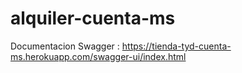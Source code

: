 # alquiler-cuenta-ms

Documentacion Swagger : https://tienda-tyd-cuenta-ms.herokuapp.com/swagger-ui/index.html
